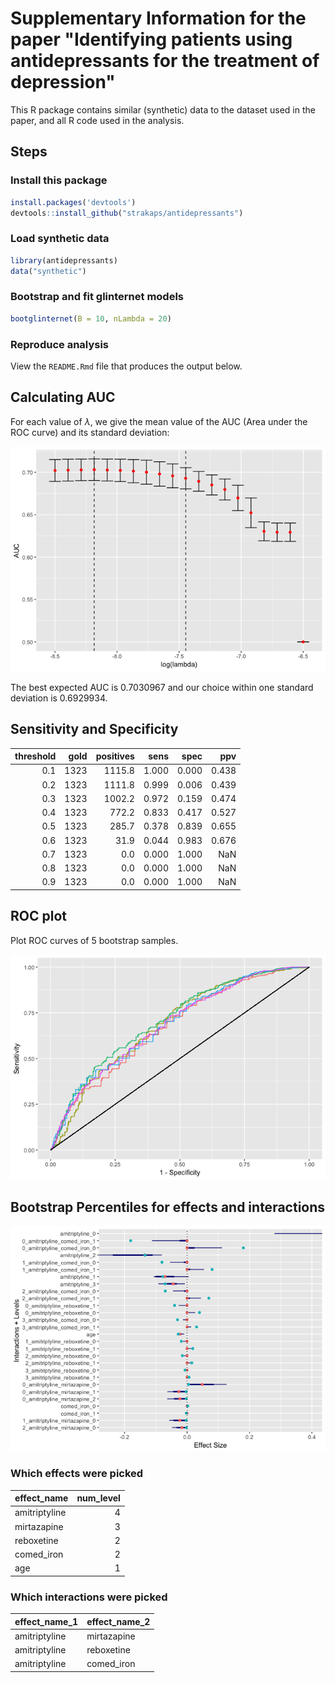 Supplementary Information for the paper "Identifying patients using antidepressants for the treatment of depression"
====================================================================================================================

This R package contains similar (synthetic) data to the dataset used in the paper, and all R code used in the analysis.

Steps
-----

### Install this package

``` r
install.packages('devtools')
devtools::install_github("strakaps/antidepressants")
```

### Load synthetic data

``` r
library(antidepressants)
data("synthetic")
```

### Bootstrap and fit glinternet models

``` r
bootglinternet(B = 10, nLambda = 20)
```

### Reproduce analysis

View the `README.Rmd` file that produces the output below.

Calculating AUC
---------------

For each value of *λ*, we give the mean value of the AUC (Area under the ROC curve) and its standard deviation:

![](README_files/figure-markdown_github/plotAUC-1.png)

The best expected AUC is 0.7030967 and our choice within one standard deviation is 0.6929934.

Sensitivity and Specificity
---------------------------

|  threshold|  gold|  positives|   sens|   spec|    ppv|
|----------:|-----:|----------:|------:|------:|------:|
|        0.1|  1323|     1115.8|  1.000|  0.000|  0.438|
|        0.2|  1323|     1111.8|  0.999|  0.006|  0.439|
|        0.3|  1323|     1002.2|  0.972|  0.159|  0.474|
|        0.4|  1323|      772.2|  0.833|  0.417|  0.527|
|        0.5|  1323|      285.7|  0.378|  0.839|  0.655|
|        0.6|  1323|       31.9|  0.044|  0.983|  0.676|
|        0.7|  1323|        0.0|  0.000|  1.000|    NaN|
|        0.8|  1323|        0.0|  0.000|  1.000|    NaN|
|        0.9|  1323|        0.0|  0.000|  1.000|    NaN|

ROC plot
--------

Plot ROC curves of 5 bootstrap samples.

![](README_files/figure-markdown_github/unnamed-chunk-7-1.png)

Bootstrap Percentiles for effects and interactions
--------------------------------------------------

![](README_files/figure-markdown_github/unnamed-chunk-11-1.png)

### Which effects were picked

| effect\_name  |  num\_level|
|:--------------|-----------:|
| amitriptyline |           4|
| mirtazapine   |           3|
| reboxetine    |           2|
| comed\_iron   |           2|
| age           |           1|

### Which interactions were picked

| effect\_name\_1 | effect\_name\_2 |
|:----------------|:----------------|
| amitriptyline   | mirtazapine     |
| amitriptyline   | reboxetine      |
| amitriptyline   | comed\_iron     |
